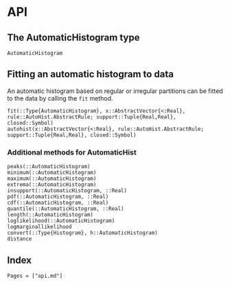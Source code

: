# API

## The AutomaticHistogram type
```@docs
AutomaticHistogram
```

## Fitting an automatic histogram to data
An automatic histogram based on regular or irregular partitions can be fitted to the data by calling the `fit` method.
```@docs
fit(::Type{AutomaticHistogram}, x::AbstractVector{<:Real}, rule::AutoHist.AbstractRule; support::Tuple{Real,Real}, closed::Symbol)
autohist(x::AbstractVector{<:Real}, rule::AutoHist.AbstractRule; support::Tuple{Real,Real}, closed::Symbol)
```

### Additional methods for AutomaticHist

```@docs
peaks(::AutomaticHistogram)
minimum(::AutomaticHistogram)
maximum(::AutomaticHistogram)
extrema(::AutomaticHistogram)
insupport(::AutomaticHistogram, ::Real)
pdf(::AutomaticHistogram, ::Real)
cdf(::AutomaticHistogram, ::Real)
quantile(::AutomaticHistogram, ::Real)
length(::AutomaticHistogram)
loglikelihood(::AutomaticHistogram)
logmarginallikelihood
convert(::Type{Histogram}, h::AutomaticHistogram)
distance
```

## Index

```@index
Pages = ["api.md"]
```